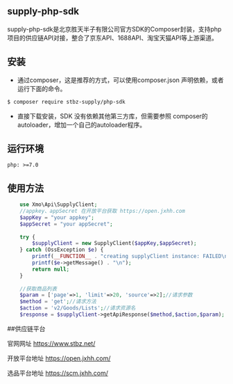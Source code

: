 
## supply-php-sdk

supply-php-sdk是北京胜天半子有限公司官方SDK的Composer封装，支持php项目的供应链API对接，整合了京东API、1688API、淘宝天猫API等上游渠道。
## 安装

* 通过composer，这是推荐的方式，可以使用composer.json 声明依赖，或者运行下面的命令。
```bash
$ composer require stbz-supply/php-sdk
```
* 直接下载安装，SDK 没有依赖其他第三方库，但需要参照 composer的autoloader，增加一个自己的autoloader程序。

## 运行环境

    php: >=7.0

## 使用方法

```php    
    use Xmo\Api\SupplyClient;
    //appkey、appSecret 在开放平台获取 https://open.jxhh.com
    $appKey = "your appkey"; 
    $appSecret = "your appSecret";
    
    try {
    	$supplyClient = new SupplyClient($appKey,$appSecret);
    } catch (OssException $e) {
    	printf(__FUNCTION__ . "creating supplyClient instance: FAILED\n");
    	printf($e->getMessage() . "\n");
    	return null;
    }
    
    //获取商品列表
    $param = ['page'=>1, 'limit'=>20, 'source'=>2];//请求参数
    $method = 'get';//请求方法
    $action = 'v2/Goods/Lists';//请求资源名
    $response = $supplyClient->getApiResponse($method,$action,$param);
```    

##供应链平台

官网网址 https://www.stbz.net/ 

开放平台地址 https://open.jxhh.com/  

选品平台地址 https://scm.jxhh.com/   



